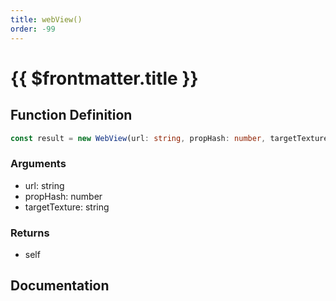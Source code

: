 ```yaml
---
title: webView()
order: -99
---
```


# {{ $frontmatter.title }}

<!--@include: ./webView_partial_header.md-->

## Function Definition

```ts
const result = new WebView(url: string, propHash: number, targetTexture: string);
```

### Arguments

* url: string
* propHash: number
* targetTexture: string

### Returns

* self

## Documentation

<!--@include: ./webView_partial_footer.md-->
